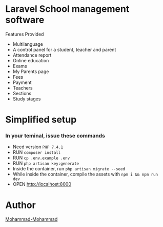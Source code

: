 # Laravel School management software

Features Provided

-   Multilanguage
-   A control panel for a student, teacher and parent
-   Attendance report
-   Online education
-   Exams
-   My Parents page
-   Fees
-   Payment
-   Teachers
-   Sections
-   Study stages

# Simplified setup

### In your teminal, issue these commands
-   Need version `PHP 7.4.1`
-   RUN `composer install`
-   RUN `cp .env.example .env`
-   RUN `php artisan key:generate`
-   Inside the container, run `php artisan migrate --seed`
-   While inside the container, compile the assets with `npm i && npm run dev`
-   OPEN [http://localhost:8000](http://localhost:8000)

# Author

[Mohammad-Mohammad](https://mohmmad-mohammad.github.io/Portfolio/)
